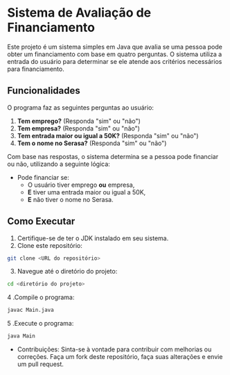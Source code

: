 # Sistema de Avaliação de Financiamento

Este projeto é um sistema simples em Java que avalia se uma pessoa pode obter um financiamento com base em quatro perguntas. O sistema utiliza a entrada do usuário para determinar se ele atende aos critérios necessários para financiamento.

## Funcionalidades

O programa faz as seguintes perguntas ao usuário:

1. **Tem emprego?** (Responda "sim" ou "não")
2. **Tem empresa?** (Responda "sim" ou "não")
3. **Tem entrada maior ou igual a 50K?** (Responda "sim" ou "não")
4. **Tem o nome no Serasa?** (Responda "sim" ou "não")

Com base nas respostas, o sistema determina se a pessoa pode financiar ou não, utilizando a seguinte lógica:

- Pode financiar se:
    - O usuário tiver emprego **ou** empresa,
    - **E** tiver uma entrada maior ou igual a 50K,
    - **E** não tiver o nome no Serasa.

## Como Executar

1. Certifique-se de ter o JDK instalado em seu sistema.
2. Clone este repositório:
```bash
git clone <URL do repositório>
```
3. Navegue até o diretório do projeto:
```bash
cd <diretório do projeto>
```
4 .Compile o programa:
```bash
javac Main.java
```
5 .Execute o programa:
```bash
java Main
```
- Contribuições:
  Sinta-se à vontade para contribuir com melhorias ou correções. Faça um fork deste repositório, faça suas alterações e envie um pull request.

